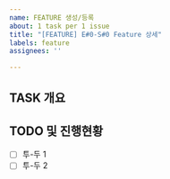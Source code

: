 ```yaml
---
name: FEATURE 생성/등록
about: 1 task per 1 issue
title: "[FEATURE] E#0-S#0 Feature 상세"
labels: feature
assignees: ''

---
```


## TASK 개요 <!-- 개발할 기능에 대한 간단한 설명 작성 -->



## TODO 및 진행현황 <!-- 할 일 목록을 만들고 진행 사항 표시 -->

- [ ] 투-두 1
- [ ] 투-두 2
